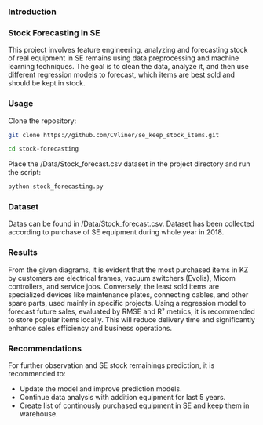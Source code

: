 ### Introduction

### Stock Forecasting in SE

This project involves feature engineering, analyzing and forecasting stock of real equipment in SE remains using data preprocessing and machine learning techniques. The goal is to clean the data, analyze it, and then use different regression models to forecast, which items are best sold and should be kept in stock.

### Usage

Clone the repository:
```bash
git clone https://github.com/CVliner/se_keep_stock_items.git
```
```bash
cd stock-forecasting
```
Place the /Data/Stock_forecast.csv dataset in the project directory and run the script:
```bash
python stock_forecasting.py
```

### Dataset
Datas can be found in /Data/Stock_forecast.csv. Dataset has been collected according to purchase of SE equipment during whole year in 2018.
### Results
From the given diagrams, it is evident that the most purchased items in KZ by customers are electrical frames, vacuum switchers (Evolis), Micom controllers, and service jobs. Conversely, the least sold items are specialized devices like maintenance plates, connecting cables, and other spare parts, used mainly in specific projects. Using a regression model to forecast future sales, evaluated by RMSE and R² metrics, it is recommended to store popular items locally. This will reduce delivery time and significantly enhance sales efficiency and business operations.
### Recommendations
For further observation and SE stock remainings prediction, it is recommended to:

- Update the model and improve prediction models.
- Continue data analysis with addition equipment for last 5 years.
- Create list of continously purchased equipment in SE and keep them in warehouse.

